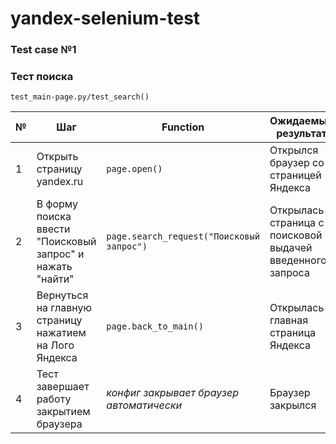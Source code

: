 # yandex-selenium-test

###  Test case №1

### Тест поиска

`test_main-page.py/test_search()`

| № | Шаг | Function | Ожидаемый результат | Фактический результат |
| --- | --- | --- | --- | --- |
| 1 | Открыть страницу yandex.ru | `page.open()` | Открылся браузер со страницей Яндекса | OK |
| 2 | В форму поиска ввести "Поисковый запрос" и нажать "найти" | `page.search_request("Поисковый запрос")` | Открылась страница с поисковой выдачей введенного запроса | OK |
| 3 | Вернуться на главную страницу нажатием на Лого Яндекса | `page.back_to_main()` | Открылась главная страница Яндекса | OK |
| 4 | Тест завершает работу закрытием браузера | *конфиг закрывает браузер автоматически* | Браузер закрылся | OK |
